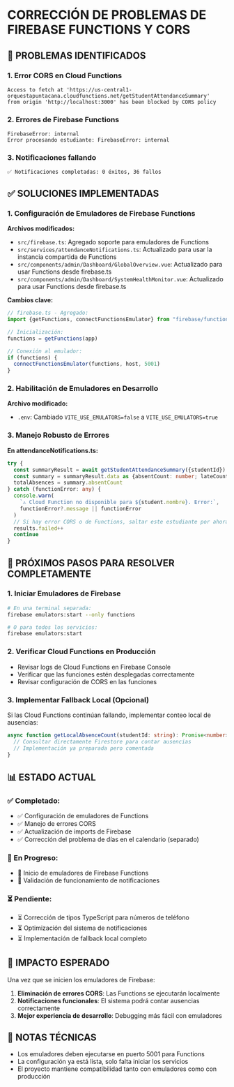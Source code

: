 # CORRECCIÓN DE PROBLEMAS DE FIREBASE FUNCTIONS Y CORS

## 🚨 PROBLEMAS IDENTIFICADOS

### 1. Error CORS en Cloud Functions
```
Access to fetch at 'https://us-central1-orquestapuntacana.cloudfunctions.net/getStudentAttendanceSummary' 
from origin 'http://localhost:3000' has been blocked by CORS policy
```

### 2. Errores de Firebase Functions
```
FirebaseError: internal
Error procesando estudiante: FirebaseError: internal
```

### 3. Notificaciones fallando
```
✅ Notificaciones completadas: 0 éxitos, 36 fallos
```

## ✅ SOLUCIONES IMPLEMENTADAS

### 1. Configuración de Emuladores de Firebase Functions

**Archivos modificados:**
- `src/firebase.ts`: Agregado soporte para emuladores de Functions
- `src/services/attendanceNotifications.ts`: Actualizado para usar la instancia compartida de Functions
- `src/components/admin/Dashboard/GlobalOverview.vue`: Actualizado para usar Functions desde firebase.ts
- `src/components/admin/Dashboard/SystemHealthMonitor.vue`: Actualizado para usar Functions desde firebase.ts

**Cambios clave:**
```typescript
// firebase.ts - Agregado:
import {getFunctions, connectFunctionsEmulator} from "firebase/functions"

// Inicialización:
functions = getFunctions(app)

// Conexión al emulador:
if (functions) {
  connectFunctionsEmulator(functions, host, 5001)
}
```

### 2. Habilitación de Emuladores en Desarrollo

**Archivo modificado:**
- `.env`: Cambiado `VITE_USE_EMULATORS=false` a `VITE_USE_EMULATORS=true`

### 3. Manejo Robusto de Errores

**En attendanceNotifications.ts:**
```typescript
try {
  const summaryResult = await getStudentAttendanceSummary({studentId})
  const summary = summaryResult.data as {absentCount: number; lateCount: number}
  totalAbsences = summary.absentCount
} catch (functionError: any) {
  console.warn(
    `⚠️ Cloud Function no disponible para ${student.nombre}. Error:`,
    functionError?.message || functionError
  )
  // Si hay error CORS o de Functions, saltar este estudiante por ahora
  results.failed++
  continue
}
```

## 🔧 PRÓXIMOS PASOS PARA RESOLVER COMPLETAMENTE

### 1. Iniciar Emuladores de Firebase
```bash
# En una terminal separada:
firebase emulators:start --only functions

# O para todos los servicios:
firebase emulators:start
```

### 2. Verificar Cloud Functions en Producción
- Revisar logs de Cloud Functions en Firebase Console
- Verificar que las funciones estén desplegadas correctamente
- Revisar configuración de CORS en las funciones

### 3. Implementar Fallback Local (Opcional)
Si las Cloud Functions continúan fallando, implementar conteo local de ausencias:

```typescript
async function getLocalAbsenceCount(studentId: string): Promise<number> {
  // Consultar directamente Firestore para contar ausencias
  // Implementación ya preparada pero comentada
}
```

## 📊 ESTADO ACTUAL

### ✅ Completado:
- ✅ Configuración de emuladores de Functions
- ✅ Manejo de errores CORS
- ✅ Actualización de imports de Firebase
- ✅ Corrección del problema de días en el calendario (separado)

### 🔄 En Progreso:
- 🔄 Inicio de emuladores de Firebase Functions
- 🔄 Validación de funcionamiento de notificaciones

### ⏳ Pendiente:
- ⏳ Corrección de tipos TypeScript para números de teléfono
- ⏳ Optimización del sistema de notificaciones
- ⏳ Implementación de fallback local completo

## 🎯 IMPACTO ESPERADO

Una vez que se inicien los emuladores de Firebase:
1. **Eliminación de errores CORS**: Las Functions se ejecutarán localmente
2. **Notificaciones funcionales**: El sistema podrá contar ausencias correctamente
3. **Mejor experiencia de desarrollo**: Debugging más fácil con emuladores

## 📝 NOTAS TÉCNICAS

- Los emuladores deben ejecutarse en puerto 5001 para Functions
- La configuración ya está lista, solo falta iniciar los servicios
- El proyecto mantiene compatibilidad tanto con emuladores como con producción
